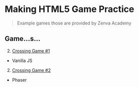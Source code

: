 # Making HTML5 Game Practice
> Example games those are provided by Zenva Academy

## Game...s...
2. [Crossing Game #1](https://oliverne.github.io/making-game-practice/1-crossing-game/)
- Vanilla JS

2. [Crossing Game #2](https://oliverne.github.io/making-game-practice/2-crossing-game-phaser/)
- Phaser
 


